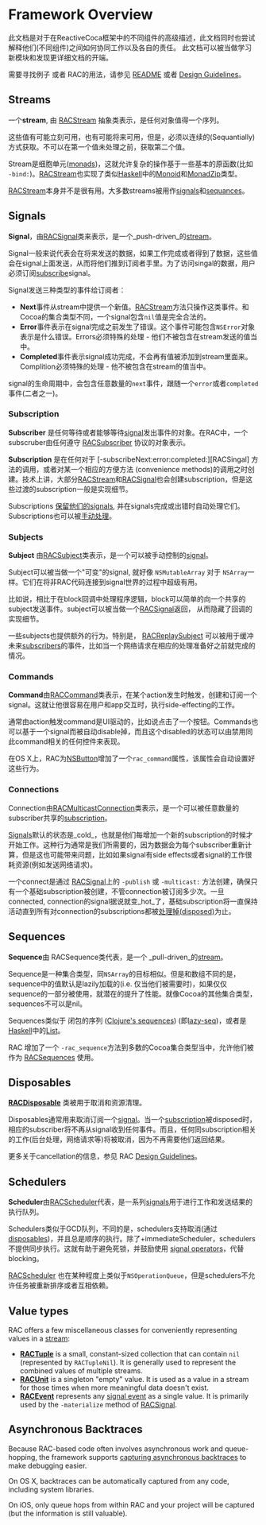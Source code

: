 # Framework Overview

此文档是对于在ReactiveCoca框架中的不同组件的高级描述，此文档同时也尝试解释他们(不同组件)之间如何协同工作以及各自的责任。
此文档可以被当做学习新模块和发现更详细文档的开端。

需要寻找例子 或者 RAC的用法，请参见 [README][] 或者 [Design Guidelines][]。


## Streams

一个**stream**, 由 [RACStream][] 抽象类表示，是任何对象值得一个序列。

这些值有可能立刻可用，也有可能将来可用，但是，必须以连续的(Sequantially)方式获取。不可以在第一个值未处理之前，获取第二个值。

Stream是细胞单元([monads][])，这就允许复杂的操作基于一些基本的原函数(比如 `-bind:`)。[RACStream][]也实现了类似[Haskell][]中的[Monoid][]和[MonadZip][]类型。

[RACStream][]本身并不是很有用。大多数streams被用作[signals](#signals)和[sequances](#sequences)。

## Signals

**Signal**，由[RACSignal][]类来表示，是一个_push-driven_的[stream](#streams)。

Signal一般来说代表会在将来发送的数据，如果工作完成或者得到了数据，这些值会在signal上面发送，从而将他们推到订阅者手里。为了访问singal的数据，用户必须订阅[subscribe](#subscription)signal。

Signal发送三种类型的事件给订阅者：

  * **Next**事件从stream中提供一个新值。[RACStream][]方法只操作这类事件。和Cocoa的集合类型不同，一个signal包含`nil`值是完全合法的。
  * **Error**事件表示在signal完成之前发生了错误。这个事件可能包含`NSError`对象表示是什么错误。Errors必须特殊的处理 - 他们不被包含在stream发送的值当中。
  * **Completed**事件表示signal成功完成，不会再有值被添加到stream里面来。Complition必须特殊的处理 - 他不被包含在stream的值当中。

signal的生命周期中，会包含任意数量的`next`事件，跟随一个`error`或者`completed`事件(二者之一)。

### Subscription

**Subscriber** 是任何等待或者能够等待[signal](#signals)发出事件的对象。在RAC中，一个subscruber由任何遵守 [RACSubscriber][] 协议的对象表示。

**Subscription** 是在任何对于 [-subscribeNext:error:completed:][RACSingal] 方法的调用，或者对某一个相应的方便方法 (convenience methods)的调用之时创建。技术上讲，大部分[RACStream][]和[RACSignal][RACSignal+Operations]也会创建subscription，但是这些过渡的subscription一般是实现细节。

Subscriptions [保留他们的signals][Memory Management], 并在signals完成或出错时自动处理它们。Subscriptions也可以被[手动处理](#disposables)。

### Subjects

**Subject** 由[RACSubject][]类表示，是一个可以被手动控制的[signal](#signals)。

Subject可以被当做一个"可变"的signal, 就好像 `NSMutableArray` 对于 `NSArray`一样。它们在将非RAC代码连接到signal世界的过程中超级有用。

比如说，相比于在block回调中处理程序逻辑，block可以简单的向一个共享的subject发送事件。subject可以被当做一个[RACSignal][]返回， 从而隐藏了回调的实现细节。

一些subjects也提供额外的行为。特别是， [RACReplaySubject][] 可以被用于缓冲未来[subscribers](#subscription)的事件，比如当一个网络请求在相应的处理准备好之前就完成的情况。

### Commands

**Command**由[RACCommand][]类表示，在某个action发生时触发，创建和订阅一个signal。这就让他很容易在用户和app交互时，执行side-effecting的工作。

通常由action触发command是UI驱动的，比如说点击了一个按钮。Commands也可以基于一个signal而被自动disable掉，而且这个disabled的状态可以由禁用同此command相关的任何控件来表现。

在OS X上，RAC为[NSButton][NSButton+RACCommandSupport]增加了一个`rac_command`属性，该属性会自动设置好这些行为。

### Connections

Connection由[RACMulticastConnection][]类表示，是一个可以被任意数量的subscriber共享的[subscription](#subscription)。

[Signals](#signals)默认的状态是_cold_，也就是他们每增加一个新的subscription的时候才开始工作。这种行为通常是我们所需要的，因为数据会为每个subscriber重新计算，但是这也可能带来问题，比如如果signal有side effects或者signal的工作很耗资源(例如发送网络请求)。

一个connect是通过 [RACSignal][RACSignal+Operations]上的 `-publish` 或 `-multicast:` 方法创建，确保只有一个基础subscription被创建，不管connection被订阅多少次。一旦connected, connection的signal据说就变_hot_了，基础subscription将一直保持活动直到所有对connection的subscriptions都被[处理掉(disposed)](#disposables)为止。

## Sequences

**Sequence**由 RACSequence类代表，是一个 _pull-driven_的[stream](#streams)。

Sequence是一种集合类型，同`NSArray`的目标相似。但是和数组不同的是，sequence中的值默认是lazily加载的(i.e. 仅当他们被需要时)，如果仅仅sequence的一部分被使用，就潜在的提升了性能。就像Cocoa的其他集合类型，sequences不可以是nil。

Sequences类似于 闭包的序列 ([Clojure's sequences][seq]) (即[lazy-seq][])，或者是[Haskell][]中的[List][]。

RAC 增加了一个 `-rac_sequence`方法到多数的Cocoa集合类型当中，允许他们被作为 [RACSequences][RACSequence] 使用。

## Disposables

**[RACDisposable][]** 类被用于取消和资源清理。

Disposables通常用来取消订阅一个[signal](#signals)。当一个[subscription](#subscription)被disposed时，相应的subscriber将不再从signal收到任何事件。而且，任何同subscription相关的工作(后台处理，网络请求等)将被取消，因为不再需要他们返回结果。

更多关于cancellation的信息，参见 RAC [Design Guidelines][]。

## Schedulers

**Scheduler**由[RACScheduler][]代表，是一系列[signals](#signals)用于进行工作和发送结果的执行队列。

Schedulers类似于GCD队列，不同的是，schedulers支持取消(通过 [disposables](#disposables))，并且总是顺序的执行。除了+immediateScheduler，schedulers不提供同步执行。这就有助于避免死锁，并鼓励使用 [signal operators][RACSignal+Operations]，代替blocking。

[RACScheduler][] 也在某种程度上类似于`NSOperationQueue`，但是schedulers不允许任务被重新排序或者互相依赖。

## Value types

RAC offers a few miscellaneous classes for conveniently representing values in
a [stream](#streams):

 * **[RACTuple][]** is a small, constant-sized collection that can contain
   `nil` (represented by `RACTupleNil`). It is generally used to represent
   the combined values of multiple streams.
 * **[RACUnit][]** is a singleton "empty" value. It is used as a value in
   a stream for those times when more meaningful data doesn't exist.
 * **[RACEvent][]** represents any [signal event](#signals) as a single value.
   It is primarily used by the `-materialize` method of
   [RACSignal][RACSignal+Operations].

## Asynchronous Backtraces

Because RAC-based code often involves asynchronous work and queue-hopping, the
framework supports [capturing asynchronous backtraces][RACBacktrace] to make debugging
easier.

On OS X, backtraces can be automatically captured from any code, including
system libraries.

On iOS, only queue hops from within RAC and your project will be captured (but
the information is still valuable).

[Design Guidelines]: DesignGuidelines.md
[Haskell]: http://www.haskell.org
[lazy-seq]: http://clojure.github.com/clojure/clojure.core-api.html#clojure.core/lazy-seq
[List]: http://www.haskell.org/ghc/docs/latest/html/libraries/base-4.6.0.1/Data-List.html
[Memory Management]: MemoryManagement.md
[monads]: http://en.wikipedia.org/wiki/Monad_(functional_programming)
[Monoid]: http://www.haskell.org/ghc/docs/latest/html/libraries/base-4.6.0.1/Data-Monoid.html#t:Monoid
[MonadZip]: http://www.haskell.org/ghc/docs/latest/html/libraries/base-4.6.0.1/Control-Monad-Zip.html#t:MonadZip
[NSButton+RACCommandSupport]: ../ReactiveCocoaFramework/ReactiveCocoa/NSButton+RACCommandSupport.h
[RACBacktrace]: ../ReactiveCocoaFramework/ReactiveCocoa/RACBacktrace.h
[RACCommand]: ../ReactiveCocoaFramework/ReactiveCocoa/RACCommand.h
[RACDisposable]: ../ReactiveCocoaFramework/ReactiveCocoa/RACDisposable.h
[RACEvent]: ../ReactiveCocoaFramework/ReactiveCocoa/RACEvent.h
[RACMulticastConnection]: ../ReactiveCocoaFramework/ReactiveCocoa/RACMulticastConnection.h
[RACReplaySubject]: ../ReactiveCocoaFramework/ReactiveCocoa/RACReplaySubject.h
[RACScheduler]: ../ReactiveCocoaFramework/ReactiveCocoa/RACScheduler.h
[RACSequence]: ../ReactiveCocoaFramework/ReactiveCocoa/RACSequence.h
[RACSignal]: ../ReactiveCocoaFramework/ReactiveCocoa/RACSignal.h
[RACSignal+Operations]: ../ReactiveCocoaFramework/ReactiveCocoa/RACSignal+Operations.h
[RACStream]: ../ReactiveCocoaFramework/ReactiveCocoa/RACStream.h
[RACSubject]: ../ReactiveCocoaFramework/ReactiveCocoa/RACSubject.h
[RACSubscriber]: ../ReactiveCocoaFramework/ReactiveCocoa/RACSubscriber.h
[RACTuple]: ../ReactiveCocoaFramework/ReactiveCocoa/RACTuple.h
[RACUnit]: ../ReactiveCocoaFramework/ReactiveCocoa/RACUnit.h
[README]: ../README.md
[seq]: http://clojure.org/sequences
